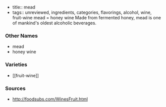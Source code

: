 - title:: mead
- tags:: unreviewed, ingredients, categories, flavorings, alcohol, wine, fruit-wine
mead = honey wine Made from fermented honey, mead is one of mankind's oldest alcoholic beverages.

### Other Names

* mead
* honey wine

### Varieties

* [[fruit-wine]]

### Sources
* http://foodsubs.com/WinesFruit.html
